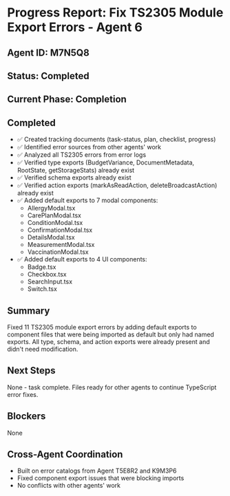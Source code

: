 # Progress Report: Fix TS2305 Module Export Errors - Agent 6

## Agent ID: M7N5Q8
## Status: Completed
## Current Phase: Completion

## Completed
- ✅ Created tracking documents (task-status, plan, checklist, progress)
- ✅ Identified error sources from other agents' work
- ✅ Analyzed all TS2305 errors from error logs
- ✅ Verified type exports (BudgetVariance, DocumentMetadata, RootState, getStorageStats) already exist
- ✅ Verified schema exports already exist
- ✅ Verified action exports (markAsReadAction, deleteBroadcastAction) already exist
- ✅ Added default exports to 7 modal components:
  - AllergyModal.tsx
  - CarePlanModal.tsx
  - ConditionModal.tsx
  - ConfirmationModal.tsx
  - DetailsModal.tsx
  - MeasurementModal.tsx
  - VaccinationModal.tsx
- ✅ Added default exports to 4 UI components:
  - Badge.tsx
  - Checkbox.tsx
  - SearchInput.tsx
  - Switch.tsx

## Summary
Fixed 11 TS2305 module export errors by adding default exports to component files that were being imported as default but only had named exports. All type, schema, and action exports were already present and didn't need modification.

## Next Steps
None - task complete. Files ready for other agents to continue TypeScript error fixes.

## Blockers
None

## Cross-Agent Coordination
- Built on error catalogs from Agent T5E8R2 and K9M3P6
- Fixed component export issues that were blocking imports
- No conflicts with other agents' work
